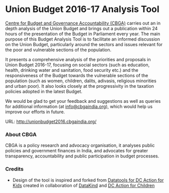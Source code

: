 # Union Budget 2016-17 Analysis Tool

[Centre for Budget and Governance Accountability (CBGA)](http://www.cbgaindia.org/) carries out an in depth analysis of the Union Budget and brings out a publication within 24 hours of the presentation of the Budget in Parliament every year. The main purpose of this Budget Analysis Tool is to facilitate an informed discussion on the Union Budget, particularly around the sectors and issues relevant for the poor and vulnerable sections of the population.

It presents a comprehensive analysis of the priorities and proposals in Union Budget 2016-17, focusing on social sectors (such as education, health, drinking water and sanitation, food security etc.) and the responsiveness of the Budget towards the vulnerable sections of the population (such as women, children, dalits, adivasis, religious minorities and urban poor). It also looks closely at the progressivity in the taxation policies adopted in the latest Budget.

We would be glad to get your feedback and suggestions as well as queries for additional information (at info@cbgaindia.org), which would help us improve our efforts in future.

URL: http://unionbudget2016.cbgaindia.org/

### About CBGA

CBGA is a policy research and advocacy organisation, it analyses public policies and government finances in India, and advocates for greater transparency, accountability and public participation in budget processes.

### Credits

 * Design of the tool is inspired and forked from [Datatools for DC Action for Kids](https://github.com/DCActionforChildren/dcaction/) created in collaboration of [DataKind](http://datakind.org/) and [DC Action for Children](https://www.dcactionforchildren.org/) 
